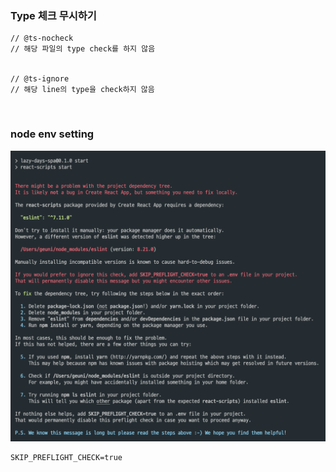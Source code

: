 ### Type 체크 무시하기

```
// @ts-nocheck
// 해당 파일의 type check를 하지 않음


// @ts-ignore
// 해당 line의 type을 check하지 않음
```

<br>

### node env setting

![node error](../screen/node%20env%20setting.png)

```
SKIP_PREFLIGHT_CHECK=true
```
